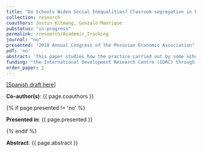 ```yaml
---
title: 'Do Schools Widen Social Inequalities? Clasroom segregation in Peru' 
collection: research
coauthors: Jostin Kitmang, Gonzalo Manrique
pubstatus: "in-progress"
permalink: /research/Academic_Tracking
journal: "no"
presented: "2018 Annual Congress of the Peruvian Economic Association"
pdf: 'no'
abstract: 'This paper studies how the practice carried out by some schools of sorting students among classrooms based on their shown academic performance and other characteristics (gender and ethnicity) affects student outcomes and intensifies educational gaps. This practice is identified through non-parametric tests that indicate systematic differences between classrooms and through school’s self-report by principals. A hierarchical linear model is used to identify the effects of the practice at the school level and the effects of the environment at the classroom level on Student Census Evaluation results. The results suggest that the practice of sorting negatively affects the results of students in less advantaged classrooms and positively affects students in advantaged classrooms; the overall result being negative. However, it is not possible to affirm that the practice widens educational inequalities for women and students with a non-Hispanic mother tongue.'
funding: "the International Development Research Centre (IDRC) through the Consorcio de Investigación Económica y Social (CIES)"
order_paper: 2
---
```


<a href="https://cies.org.pe/es/investigaciones/la-escuela-reproduce-las-desigualdades-segregacion-entre-salones-de-clase" target="_blank"> [Spanish draft here] </a>

<p><b>Co-author(s)</b>: {{ page.coauthors }} </p>

{% if page.presented != 'no' %}
<p><b>Presented in</b>: {{ page.presented }} </p>
{% endif %}

<div class ="text"><p align="justify"><b>Abstract</b>: {{ page.abstract }} </p></div>
